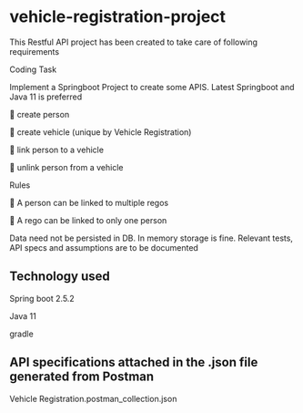 # vehicle-registration-project
This Restful API project has been created to take care of following requirements

Coding Task

Implement a Springboot Project to create some APIS. 
Latest Springboot and Java 11 is preferred

 create person

 create vehicle (unique by Vehicle Registration)

 link person to a vehicle

 unlink person from a vehicle

Rules

 A person can be linked to multiple regos

 A rego can be linked to only one person

Data need not be persisted in DB. In memory storage is fine.
Relevant tests, API specs and assumptions are to be documented

## Technology used
Spring boot 2.5.2

Java 11

gradle


## API specifications attached in the .json file generated from Postman
Vehicle Registration.postman_collection.json

